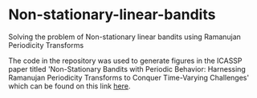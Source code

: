 # Non-stationary-linear-bandits
Solving the problem of Non-stationary linear bandits using Ramanujan Periodicity Transforms

The code in the repository was used to generate figures in the ICASSP paper titled 'Non-Stationary Bandits with Periodic Behavior: Harnessing Ramanujan Periodicity Transforms to Conquer Time-Varying Challenges' which can be found on this link [here](https://ieeexplore.ieee.org/document/10447590).
